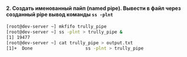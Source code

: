 #### 2. Создать именованный пайп (named pipe). Вывести в файл через созданный pipe вывод команды `ss -plnt`
```sh
[root@dev-server ~] mkfifo trully_pipe
[root@dev-server ~] ss -plnt > trully_pipe &
[1] 19477
[root@dev-server ~] cat trully_pipe > output.txt
[1]+  Done                    ss -plnt > trully_pipe
```